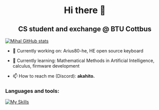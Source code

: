 <h1 align="center">Hi there 👋</h1>
<h2 align="center">CS student and exchange @ BTU Cottbus</h2>

[![Mihal GitHub stats](https://github-readme-stats.vercel.app/api?username=mhdimo)](https://github.com/mhdimo/github-readme-stats)


- 🔭 Currently working on: Arius80-he, HE open source keyboard

- 🌱 Currently learning: Mathematical Methods in Artificial Intelligence, calculus, firmware development

- 📫 How to reach me (Discord): **akahito.**

### Languages and tools:
[![My Skills](https://skillicons.dev/icons?i=c,cpp,rust,go,py,java,linux,vscode,git,docker)](https://skillicons.dev)

